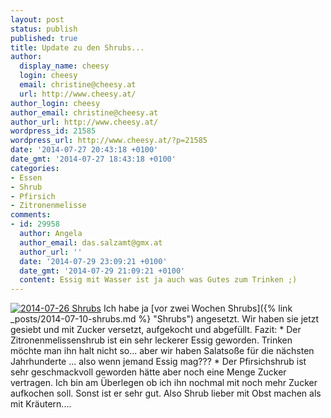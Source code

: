 ```yaml
---
layout: post
status: publish
published: true
title: Update zu den Shrubs...
author:
  display_name: cheesy
  login: cheesy
  email: christine@cheesy.at
  url: http://www.cheesy.at/
author_login: cheesy
author_email: christine@cheesy.at
author_url: http://www.cheesy.at/
wordpress_id: 21585
wordpress_url: http://www.cheesy.at/?p=21585
date: '2014-07-27 20:43:18 +0100'
date_gmt: '2014-07-27 18:43:18 +0100'
categories:
- Essen
- Shrub
- Pfirsich
- Zitronenmelisse
comments:
- id: 29958
  author: Angela
  author_email: das.salzamt@gmx.at
  author_url: ''
  date: '2014-07-29 23:09:21 +0100'
  date_gmt: '2014-07-29 21:09:21 +0100'
  content: Essig mit Wasser ist ja auch was Gutes zum Trinken ;)
---
```

[![2014-07-26 Shrubs](http://www.cheesy.at/wp-content/uploads/2014-07-26-Shrubs.jpg)](http://www.cheesy.at/wp-content/uploads/2014-07-26-Shrubs.jpg)
Ich habe ja [vor zwei Wochen Shrubs]({% link _posts/2014-07-10-shrubs.md %} "Shrubs") angesetzt. Wir haben sie jetzt gesiebt und mit Zucker versetzt, aufgekocht und abgefüllt.
Fazit:
\* Der Zitronenmelissenshrub ist ein sehr leckerer Essig geworden. Trinken möchte man ihn halt nicht so... aber wir haben Salatsoße für die nächsten Jahrhunderte ... also wenn jemand Essig mag???
\* Der Pfirsichshrub ist sehr geschmackvoll geworden hätte aber noch eine Menge Zucker vertragen. Ich bin am Überlegen ob ich ihn nochmal mit noch mehr Zucker aufkochen soll. Sonst ist er sehr gut.
Also Shrub lieber mit Obst machen als mit Kräutern....
